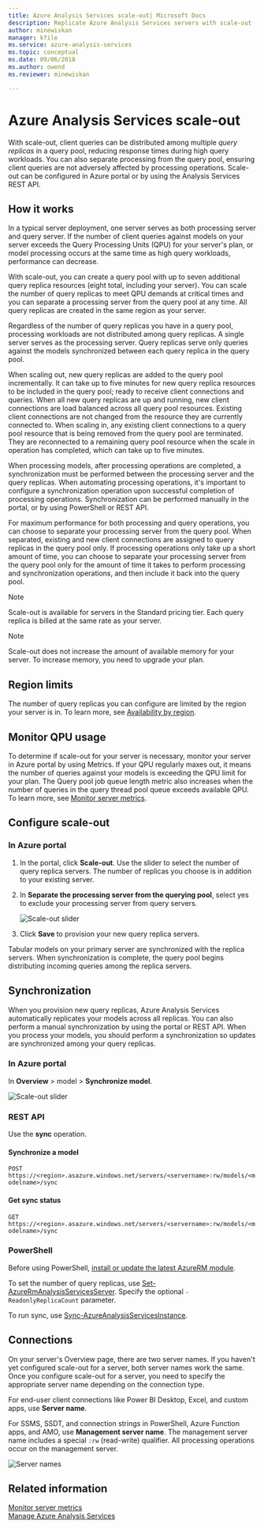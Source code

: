 ```yaml
---
title: Azure Analysis Services scale-out| Microsoft Docs
description: Replicate Azure Analysis Services servers with scale-out
author: minewiskan
manager: kfile
ms.service: azure-analysis-services
ms.topic: conceptual
ms.date: 09/06/2018
ms.author: owend
ms.reviewer: minewiskan

---
```

# Azure Analysis Services scale-out

With scale-out, client queries can be distributed among multiple *query replicas* in a query pool, reducing response times during high query workloads. You can also separate processing from the query pool, ensuring client queries are not adversely affected by processing operations. Scale-out can be configured in Azure portal or by using the Analysis Services REST API.

## How it works

In a typical server deployment, one server serves as both processing server and query server. If the number of client queries against models on your server exceeds the Query Processing Units (QPU) for your server's plan, or model processing occurs at the same time as high query workloads, performance can decrease. 

With scale-out, you can create a query pool with up to seven additional query replica resources (eight total, including your server). You can scale the number of query replicas to meet QPU demands at critical times and you can separate a processing server from the query pool at any time. All query replicas are created in the same region as your server.

Regardless of the number of query replicas you have in a query pool, processing workloads are not distributed among query replicas. A single server serves as the processing server. Query replicas serve only queries against the models synchronized between each query replica in the query pool. 

When scaling out, new query replicas are added to the query pool incrementally. It can take up to five minutes for new query replica resources to be included in the query pool; ready to receive client connections and queries. When all new query replicas are up and running, new client connections are load balanced across all query pool resources. Existing client connections are not changed from the resource they are currently connected to.  When scaling in, any existing client connections to a query pool resource that is being removed from the query pool are terminated. They are reconnected to a remaining query pool resource when the scale in operation has completed, which can take up to five minutes.

When processing models, after processing operations are completed, a synchronization must be performed between the processing server and the query replicas. When automating processing operations, it's important to configure a synchronization operation upon successful completion of processing operations. Synchronization can be performed manually in the portal, or by using PowerShell or REST API. 

For maximum performance for both processing and query operations, you can choose to separate your processing server from the query pool. When separated, existing and new client connections are assigned to query replicas in the query pool only. If processing operations only take up a short amount of time, you can choose to separate your processing server from the query pool only for the amount of time it takes to perform processing and synchronization operations, and then include it back into the query pool. 

> [!NOTE]
> Scale-out is available for servers in the Standard pricing tier. Each query replica is billed at the same rate as your server.

> [!NOTE]
> Scale-out does not increase the amount of available memory for your server. To increase memory, you need to upgrade your plan.

## Region limits

The number of query replicas you can configure are limited by the region your server is in. To learn more, see [Availability by region](analysis-services-overview.md#availability-by-region).

## Monitor QPU usage

 To determine if scale-out for your server is necessary, monitor your server in Azure portal by using Metrics. If your QPU regularly maxes out, it means the number of queries against your models is exceeding the QPU limit for your plan. The Query pool job queue length metric also increases when the number of queries in the query thread pool queue exceeds available QPU. To learn more, see [Monitor server metrics](analysis-services-monitor.md).

## Configure scale-out

### In Azure portal

1. In the portal, click **Scale-out**. Use the slider to select the number of query replica servers. The number of replicas you choose is in addition to your existing server.

2. In **Separate the processing server from the querying pool**, select yes to exclude your processing server from query servers.

   ![Scale-out slider](media/analysis-services-scale-out/aas-scale-out-slider.png)

3. Click **Save** to provision your new query replica servers. 

Tabular models on your primary server are synchronized with the replica servers. When synchronization is complete, the query pool begins distributing incoming queries among the replica servers. 


## Synchronization 

When you provision new query replicas, Azure Analysis Services automatically replicates your models across all replicas. You can also perform a manual synchronization by using the portal or REST API. When you process your models, you should perform a synchronization so updates are synchronized among your query replicas.

### In Azure portal

In **Overview** > model > **Synchronize model**.

![Scale-out slider](media/analysis-services-scale-out/aas-scale-out-sync.png)

### REST API
Use the **sync** operation.

#### Synchronize a model   
`POST https://<region>.asazure.windows.net/servers/<servername>:rw/models/<modelname>/sync`

#### Get sync status  
`GET https://<region>.asazure.windows.net/servers/<servername>:rw/models/<modelname>/sync`

### PowerShell
Before using PowerShell, [install or update the latest AzureRM module](https://github.com/Azure/azure-powershell/releases). 

To set the number of query replicas, use [Set-AzureRmAnalysisServicesServer](https://docs.microsoft.com/powershell/module/azurerm.analysisservices/set-azurermanalysisservicesserver). Specify the optional `-ReadonlyReplicaCount` parameter.

To run sync, use [Sync-AzureAnalysisServicesInstance](https://docs.microsoft.com/powershell/module/azurerm.analysisservices/sync-azureanalysisservicesinstance).



## Connections

On your server's Overview page, there are two server names. If you haven't yet configured scale-out for a server, both server names work the same. Once you configure scale-out for a server, you need to specify the appropriate server name depending on the connection type. 

For end-user client connections like Power BI Desktop, Excel, and custom apps, use **Server name**. 

For SSMS, SSDT, and connection strings in PowerShell, Azure Function apps, and AMO, use **Management server name**. The management server name includes a special `:rw` (read-write) qualifier. All processing operations occur on the management server.

![Server names](media/analysis-services-scale-out/aas-scale-out-name.png)

## Related information

[Monitor server metrics](analysis-services-monitor.md)   
[Manage Azure Analysis Services](analysis-services-manage.md) 

